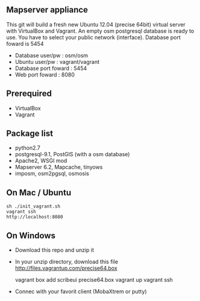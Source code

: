 ## Mapserver appliance

This git will build a fresh new Ubuntu 12.04 (precise 64bit) virtual server with VirtualBox and Vagrant.  An empty osm postgresql database is ready to use.  You have to select your public network (interface).  Database port foward is 5454

 * Database user/pw  : osm/osm
 * Ubuntu user/pw  : vagrant/vagrant
 * Database port foward : 5454
 * Web port foward : 8080

## Prerequired

 * VirtualBox
 * Vagrant

## Package list

 * python2.7
 * postgresql-9.1, PostGIS (with a osm database)
 * Apache2, WSGI mod
 * Mapserver 6.2, Mapcache, tinyows
 * imposm, osm2pgsql, osmosis
    
## On Mac / Ubuntu

	sh ./init_vagrant.sh
	vagrant ssh
	http://localhost:8080

## On Windows

  * Download this repo and unzip it
  * In your unzip directory, download this file http://files.vagrantup.com/precise64.box

	vagrant box add scribeui precise64.box 
	vagrant up 
	vagrant ssh

  * Connec with your favorit client (MobaXtrem or putty)





